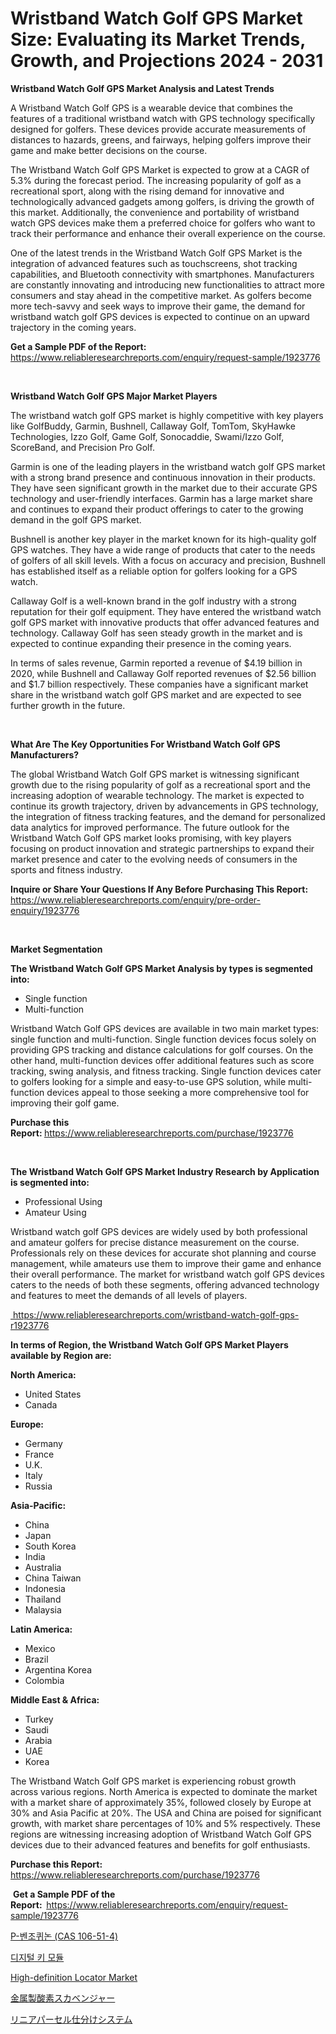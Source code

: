 <p><h1>Wristband Watch Golf GPS Market Size: Evaluating its Market Trends, Growth, and Projections 2024 - 2031</h1></p><p><strong>Wristband Watch Golf GPS Market Analysis and Latest Trends</strong></p>
<p><p>A Wristband Watch Golf GPS is a wearable device that combines the features of a traditional wristband watch with GPS technology specifically designed for golfers. These devices provide accurate measurements of distances to hazards, greens, and fairways, helping golfers improve their game and make better decisions on the course.</p><p>The Wristband Watch Golf GPS Market is expected to grow at a CAGR of 5.3% during the forecast period. The increasing popularity of golf as a recreational sport, along with the rising demand for innovative and technologically advanced gadgets among golfers, is driving the growth of this market. Additionally, the convenience and portability of wristband watch GPS devices make them a preferred choice for golfers who want to track their performance and enhance their overall experience on the course.</p><p>One of the latest trends in the Wristband Watch Golf GPS Market is the integration of advanced features such as touchscreens, shot tracking capabilities, and Bluetooth connectivity with smartphones. Manufacturers are constantly innovating and introducing new functionalities to attract more consumers and stay ahead in the competitive market. As golfers become more tech-savvy and seek ways to improve their game, the demand for wristband watch golf GPS devices is expected to continue on an upward trajectory in the coming years.</p></p>
<p><strong>Get a Sample PDF of the Report:&nbsp;</strong> <a href="https://www.reliableresearchreports.com/enquiry/request-sample/1923776">https://www.reliableresearchreports.com/enquiry/request-sample/1923776</a></p>
<p>&nbsp;</p>
<p><strong>Wristband Watch Golf GPS Major Market Players</strong></p>
<p><p>The wristband watch golf GPS market is highly competitive with key players like GolfBuddy, Garmin, Bushnell, Callaway Golf, TomTom, SkyHawke Technologies, Izzo Golf, Game Golf, Sonocaddie, Swami/Izzo Golf, ScoreBand, and Precision Pro Golf. </p><p>Garmin is one of the leading players in the wristband watch golf GPS market with a strong brand presence and continuous innovation in their products. They have seen significant growth in the market due to their accurate GPS technology and user-friendly interfaces. Garmin has a large market share and continues to expand their product offerings to cater to the growing demand in the golf GPS market.</p><p>Bushnell is another key player in the market known for its high-quality golf GPS watches. They have a wide range of products that cater to the needs of golfers of all skill levels. With a focus on accuracy and precision, Bushnell has established itself as a reliable option for golfers looking for a GPS watch.</p><p>Callaway Golf is a well-known brand in the golf industry with a strong reputation for their golf equipment. They have entered the wristband watch golf GPS market with innovative products that offer advanced features and technology. Callaway Golf has seen steady growth in the market and is expected to continue expanding their presence in the coming years.</p><p>In terms of sales revenue, Garmin reported a revenue of $4.19 billion in 2020, while Bushnell and Callaway Golf reported revenues of $2.56 billion and $1.7 billion respectively. These companies have a significant market share in the wristband watch golf GPS market and are expected to see further growth in the future.</p></p>
<p>&nbsp;</p>
<p><strong>What Are The Key Opportunities For Wristband Watch Golf GPS Manufacturers?</strong></p>
<p><p>The global Wristband Watch Golf GPS market is witnessing significant growth due to the rising popularity of golf as a recreational sport and the increasing adoption of wearable technology. The market is expected to continue its growth trajectory, driven by advancements in GPS technology, the integration of fitness tracking features, and the demand for personalized data analytics for improved performance. The future outlook for the Wristband Watch Golf GPS market looks promising, with key players focusing on product innovation and strategic partnerships to expand their market presence and cater to the evolving needs of consumers in the sports and fitness industry.</p></p>
<p><strong>Inquire or Share Your Questions If Any Before Purchasing This Report:</strong> <a href="https://www.reliableresearchreports.com/enquiry/pre-order-enquiry/1923776">https://www.reliableresearchreports.com/enquiry/pre-order-enquiry/1923776</a></p>
<p>&nbsp;</p>
<p><strong>Market Segmentation</strong></p>
<p><strong>The Wristband Watch Golf GPS Market Analysis by types is segmented into:</strong></p>
<p><ul><li>Single function</li><li>Multi-function</li></ul></p>
<p><p>Wristband Watch Golf GPS devices are available in two main market types: single function and multi-function. Single function devices focus solely on providing GPS tracking and distance calculations for golf courses. On the other hand, multi-function devices offer additional features such as score tracking, swing analysis, and fitness tracking. Single function devices cater to golfers looking for a simple and easy-to-use GPS solution, while multi-function devices appeal to those seeking a more comprehensive tool for improving their golf game.</p></p>
<p><strong>Purchase this Report:&nbsp;</strong><a href="https://www.reliableresearchreports.com/purchase/1923776">https://www.reliableresearchreports.com/purchase/1923776</a></p>
<p>&nbsp;</p>
<p><strong>The Wristband Watch Golf GPS Market Industry Research by Application is segmented into:</strong></p>
<p><ul><li>Professional Using</li><li>Amateur Using</li></ul></p>
<p><p>Wristband watch golf GPS devices are widely used by both professional and amateur golfers for precise distance measurement on the course. Professionals rely on these devices for accurate shot planning and course management, while amateurs use them to improve their game and enhance their overall performance. The market for wristband watch golf GPS devices caters to the needs of both these segments, offering advanced technology and features to meet the demands of all levels of players.</p></p>
<p><a href="https://www.reliableresearchreports.com/wristband-watch-golf-gps-r1923776">&nbsp;https://www.reliableresearchreports.com/wristband-watch-golf-gps-r1923776</a></p>
<p><strong>In terms of Region, the Wristband Watch Golf GPS Market Players available by Region are:</strong></p>
<p>
    <p> <strong> North America: </strong>
        <ul>
            <li>United States</li>
            <li>Canada</li>
        </ul>
        </p> 
    <p> <strong> Europe: </strong>
        <ul>
            <li>Germany</li>
            <li>France</li>
            <li>U.K.</li>
            <li>Italy</li>
            <li>Russia</li>
        </ul>
        </p> 
    <p> <strong> Asia-Pacific: </strong>
        <ul>
            <li>China</li>
            <li>Japan</li>
            <li>South Korea</li>
            <li>India</li>
            <li>Australia</li>
            <li>China Taiwan</li>
            <li>Indonesia</li>
            <li>Thailand</li>
            <li>Malaysia</li>
        </ul>
        </p> 
    <p> <strong> Latin America: </strong>
        <ul>
            <li>Mexico</li>
            <li>Brazil</li>
            <li>Argentina Korea</li>
            <li>Colombia</li>
        </ul>
        </p> 
    <p> <strong> Middle East & Africa: </strong>
        <ul>
            <li>Turkey</li>
            <li>Saudi</li>
            <li>Arabia</li>
            <li>UAE</li>
            <li>Korea</li>
        </ul>
    </p>
    </p>
<p><p>The Wristband Watch Golf GPS market is experiencing robust growth across various regions. North America is expected to dominate the market with a market share of approximately 35%, followed closely by Europe at 30% and Asia Pacific at 20%. The USA and China are poised for significant growth, with market share percentages of 10% and 5% respectively. These regions are witnessing increasing adoption of Wristband Watch Golf GPS devices due to their advanced features and benefits for golf enthusiasts.</p></p>
<p><strong>Purchase this Report: </strong><a href="https://www.reliableresearchreports.com/purchase/1923776">https://www.reliableresearchreports.com/purchase/1923776</a></p>
<p>&nbsp;<strong>Get a Sample PDF of the Report:&nbsp;&nbsp;</strong><a href="https://www.reliableresearchreports.com/enquiry/request-sample/1923776">https://www.reliableresearchreports.com/enquiry/request-sample/1923776</a></p>
<p><strong></strong></p>
<p><p><a href="https://github.com/bossladyaries0/Market-Research-Report-List-1/blob/main/7445924122123.md">P-벤조퀴논 (CAS 106-51-4)</a></p><p><a href="https://github.com/DavidCarter19662022/Market-Research-Report-List-1/blob/main/5179272122124.md">디지털 키 모듈</a></p><p><a href="https://github.com/yazulaeha/Market-Research-Report-List-1/blob/main/high-definition-locator-market.md">High-definition Locator Market</a></p><p><a href="https://github.com/hwbcz413288296/Market-Research-Report-List-2/blob/main/9619267115776.md">金属製酸素スカベンジャー</a></p><p><a href="https://github.com/JacksonWiza1924/Market-Research-Report-List-2/blob/main/5751645115777.md">リニアパーセル仕分けシステム</a></p></p>